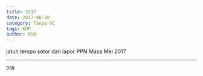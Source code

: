 ```yaml
---
title: 3217
date: 2017-06-20
category: Tanya-SC
tags: KUP
author: DSN
---
```


jatuh tempo setor dan lapor PPN Masa Mei 2017

---



`DSN`
